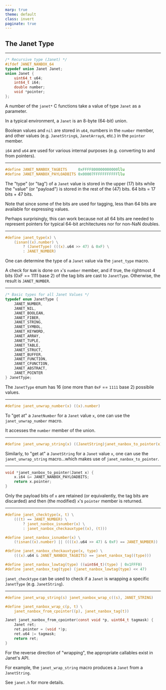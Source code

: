 ```yaml
---
marp: true
theme: default
class: invert
paginate: true
---
```


## The Janet Type

---

```c
/* Recursive type (Janet) */
#ifdef JANET_NANBOX_64
typedef union Janet Janet;
union Janet {
    uint64_t u64;
    int64_t i64;
    double number;
    void *pointer;
};
```

A number of the `janet*` C functions take a value of type `Janet` as a parameter.

In a typical environment, a `Janet` is an 8-byte (64-bit) union.

Boolean values and `nil` are stored in `u64`, numbers in the `number` member, and other values (e.g. `JanetString`s, `JanetArray`s, etc.) in the `pointer` member.

`i64` and `u64` are used for various internal purposes (e.g. converting to and from pointers).

---

```c
#define JANET_NANBOX_TAGBITS     0xFFFF800000000000llu
#define JANET_NANBOX_PAYLOADBITS 0x00007FFFFFFFFFFFllu
```

The "type" (or "tag") of a `Janet` value is stored in the upper (17) bits while the "value" (or "payload") is stored in the rest of the (47) bits.  64 bits = 17 bits + 47 bits.

Note that since some of the bits are used for tagging, less than 64 bits are available for expressing values.

Perhaps surprisingly, this can work because not all 64 bits are needed to represent pointers for typical 64-bit architectures nor for non-NaN doubles.

---

```c
#define janet_type(x) \
    (isnan((x).number) \
        ? (JanetType) (((x).u64 >> 47) & 0xF) \
        : JANET_NUMBER)
```

One can determine the type of a `Janet` value via the `janet_type` macro.

A check for `NaN` is done on `x`'s `number` member, and if true, the rightmost 4 bits (0xF == 1111 base 2) of the tag bits are cast to `JanetType`.  Otherwise, the result is `JANET_NUMBER`.

---

```c
/* Basic types for all Janet Values */
typedef enum JanetType {
    JANET_NUMBER,
    JANET_NIL,
    JANET_BOOLEAN,
    JANET_FIBER,
    JANET_STRING,
    JANET_SYMBOL,
    JANET_KEYWORD,
    JANET_ARRAY,
    JANET_TUPLE,
    JANET_TABLE,
    JANET_STRUCT,
    JANET_BUFFER,
    JANET_FUNCTION,
    JANET_CFUNCTION,
    JANET_ABSTRACT,
    JANET_POINTER
} JanetType;
```

The `JanetType` enum has 16 (one more than `0xF` == `1111` base 2) possibile values.

---

```c
#define janet_unwrap_number(x) ((x).number)
```

To "get at" a `JanetNumber` for a `Janet` value `x`, one can use the `janet_unwrap_number` macro.

It accesses the `number` member of the union.

---

```c
#define janet_unwrap_string(x) ((JanetString)janet_nanbox_to_pointer(x))
```

Similarly, to "get at" a `JanetString` for a `Janet` value `x`, one can use the `janet_unwrap_string` macro...which makes use of `janet_nanbox_to_pointer`.

---

```c
void *janet_nanbox_to_pointer(Janet x) {
    x.i64 &= JANET_NANBOX_PAYLOADBITS;
    return x.pointer;
}
```

Only the payload bits of `x` are retained (or equivalently, the tag bits are discarded) and then (the modified) `x`'s `pointer` member is returned.

---

```c
#define janet_checktype(x, t) \
    (((t) == JANET_NUMBER) \
        ? janet_nanbox_isnumber(x) \
        : janet_nanbox_checkauxtype((x), (t)))
```

```c
#define janet_nanbox_isnumber(x) \
    (!isnan((x).number) || ((((x).u64 >> 47) & 0xF) == JANET_NUMBER))
```

```c
#define janet_nanbox_checkauxtype(x, type) \
    (((x).u64 & JANET_NANBOX_TAGBITS) == janet_nanbox_tag((type)))
```

```c
#define janet_nanbox_lowtag(type) ((uint64_t)(type) | 0x1FFF0)
#define janet_nanbox_tag(type) (janet_nanbox_lowtag(type) << 47)
```

`janet_checktype` can be used to check if a `Janet` is wrapping a specific `JanetType` (e.g. `JanetString`).

---

```c
#define janet_wrap_string(s) janet_nanbox_wrap_c((s), JANET_STRING)
```

```c
#define janet_nanbox_wrap_c(p, t) \
    janet_nanbox_from_cpointer((p), janet_nanbox_tag(t))
```

```c
Janet janet_nanbox_from_cpointer(const void *p, uint64_t tagmask) {
    Janet ret;
    ret.pointer = (void *)p;
    ret.u64 |= tagmask;
    return ret;
}
```

For the reverse direction of "wrapping", the appropriate callables exist in Janet's API.

For example, the `janet_wrap_string` macro produces a `Janet` from a `JanetString`.

See `janet.h` for more details.



